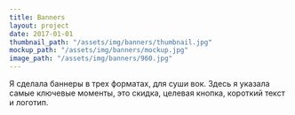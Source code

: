 ```yaml
---
title: Banners
layout: project
date: 2017-01-01
thumbnail_path: "/assets/img/banners/thumbnail.jpg"
mockup_path: "/assets/img/banners/mockup.jpg"
image_path: "/assets/img/banners/960.jpg"
---
```


Я сделала баннеры в трех форматах, для суши вок. Здесь я указала самые ключевые моменты, это скидка, целевая кнопка, короткий текст и логотип.
